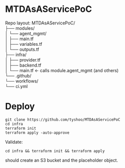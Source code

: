 # MTDAsAServicePoC

Repo layout:
MTDAsAServicePoC/  
├── modules/  
│   └── agent_mgmt/  
│       ├── main.tf  
│       ├── variables.tf  
│       └── outputs.tf  
├── infra/  
│   ├── provider.tf  
│   ├── backend.tf  
│   └── main.tf          ← calls module.agent_mgmt (and others)  
└── .github/  
    └── workflows/  
        └── ci.yml  
# Deploy
```
git clone https://github.com/tyshoo/MTDAsAServicePoC
cd infra
terraform init
terraform apply -auto-approve
```
Validate: 
```
cd infra && terraform init && terraform apply
```
should create an S3 bucket and the placeholder object.
